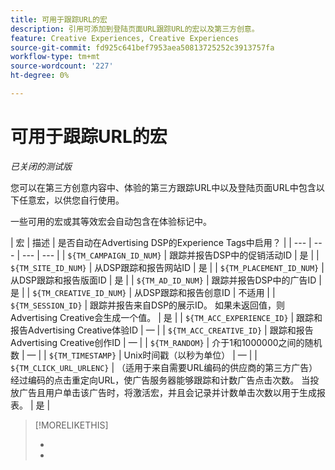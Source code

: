 ```yaml
---
title: 可用于跟踪URL的宏
description: 引用可添加到登陆页面URL跟踪URL的宏以及第三方创意。
feature: Creative Experiences, Creative Experiences
source-git-commit: fd925c641bef7953aea50813725252c3913757fa
workflow-type: tm+mt
source-wordcount: '227'
ht-degree: 0%

---
```


# 可用于跟踪URL的宏

*已关闭的测试版*

<!-- More feature metadata??? -->

您可以在第三方创意内容中、体验的第三方跟踪URL中以及登陆页面URL中包含以下任意宏，以供您自行使用。

一些可用的宏或其等效宏会自动包含在体验标记中。

<!-- Later: 

| Macro | Description | Automatically in experience tags for Advertising DSP? | Automatically in experience tags for [!DNL Google Campaign Manager 360]? |
| --- | --- | --- | --- |
| `${TM_CAMPAIGN_ID_NUM}` | Tracks and reports the campaign ID from the DSP | Yes | No, but tags include the equivalent [!DNL Google Campaign Manager 360] macro `%ebuy!` |
| `${TM_SITE_ID_NUM}` | Tracks and reports the site ID from the DSP | Yes | No, but tags include the equivalent [!DNL Google Campaign Manager 360] macro `%esid!` |
| `${TM_PLACEMENT_ID_NUM}` | Tracks and reports the placement ID from the DSP | Yes | No, but tags include the equivalent [!DNL Google Campaign Manager 360] macro `%epid!` |
| `${TM_AD_ID_NUM}` | Tracks and reports the ad ID from the DSP | Yes | No, but tags include the equivalent [!DNL Google Campaign Manager 360] macro `%eaid!` |
| `${TM_CREATIVE_ID_NUM}` | Tracks and reports the creative ID from the DSP | N/A | No, but tags include the equivalent [!DNL Google Campaign Manager 360] macro `%ecid!` |
| `${TM_SESSION_ID}` | Tracks and reports the impression ID from the DSP. If a value isn't returned, Advertising Creative generates one. | Yes | &mdash; |
| `${TM_ACC_EXPERIENCE_ID}` | Tracks and reports the Advertising Creative experience ID | &mdash; | &mdash; |
| `${TM_ACC_CREATIVE_ID}` | Tracks and reports the Advertising Creative creative ID | &mdash; | &mdash; |
| `${TM_RANDOM}` | A random number between 1 and 1000000 | &mdash; | &mdash; |
| `${TM_TIMESTAMP}` | The Unix Timestamp (in seconds) | &mdash; | &mdash; |
| `${TM_CLICK_URL_URLENC}` | (For third-party ads from vendors who require URL encoding) The encoded click redirect URL, which enables ad servers to track and count ad clicks. When the ad is served and the user clicks on it, the macro is activated, and the click is recorded and counted for reporting purposes. | Yes | &mdash; |

-->

| 宏 | 描述 | 是否自动在Advertising DSP的Experience Tags中启用？ |
| --- | --- | --- | --- |
| `${TM_CAMPAIGN_ID_NUM}` | 跟踪并报告DSP中的促销活动ID | 是 |
| `${TM_SITE_ID_NUM}` | 从DSP跟踪和报告网站ID | 是 |
| `${TM_PLACEMENT_ID_NUM}` | 从DSP跟踪和报告版面ID | 是 |
| `${TM_AD_ID_NUM}` | 跟踪并报告DSP中的广告ID | 是 |
| `${TM_CREATIVE_ID_NUM}` | 从DSP跟踪和报告创意ID | 不适用 |
| `${TM_SESSION_ID}` | 跟踪并报告来自DSP的展示ID。 如果未返回值，则Advertising Creative会生成一个值。 | 是 |
| `${TM_ACC_EXPERIENCE_ID}` | 跟踪和报告Advertising Creative体验ID | — |
| `${TM_ACC_CREATIVE_ID}` | 跟踪和报告Advertising Creative创作ID | — |
| `${TM_RANDOM}` | 介于1和1000000之间的随机数 | — |
| `${TM_TIMESTAMP}` | Unix时间戳（以秒为单位） | — |
| `${TM_CLICK_URL_URLENC}` | （适用于来自需要URL编码的供应商的第三方广告）经过编码的点击重定向URL，使广告服务器能够跟踪和计数广告点击次数。 当投放广告且用户单击该广告时，将激活宏，并且会记录并计数单击次数以用于生成报表。 | 是 |

>[!MORELIKETHIS]
>
>* 
>* 
